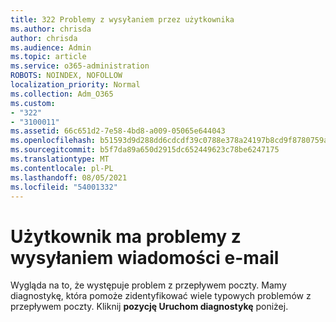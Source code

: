 ```yaml
---
title: 322 Problemy z wysyłaniem przez użytkownika
ms.author: chrisda
author: chrisda
ms.audience: Admin
ms.topic: article
ms.service: o365-administration
ROBOTS: NOINDEX, NOFOLLOW
localization_priority: Normal
ms.collection: Adm_O365
ms.custom:
- "322"
- "3100011"
ms.assetid: 66c651d2-7e58-4bd8-a009-05065e644043
ms.openlocfilehash: b51593d9d288dd6cdcdf39c0788e378a24197b8cd9f8780759af6d7462843a75
ms.sourcegitcommit: b5f7da89a650d2915dc652449623c78be6247175
ms.translationtype: MT
ms.contentlocale: pl-PL
ms.lasthandoff: 08/05/2021
ms.locfileid: "54001332"
---
```

# <a name="a-user-is-having-issues-sending-email-messages"></a>Użytkownik ma problemy z wysyłaniem wiadomości e-mail

Wygląda na to, że występuje problem z przepływem poczty. Mamy diagnostykę, która pomoże zidentyfikować wiele typowych problemów z przepływem poczty. Kliknij **pozycję Uruchom diagnostykę** poniżej.
